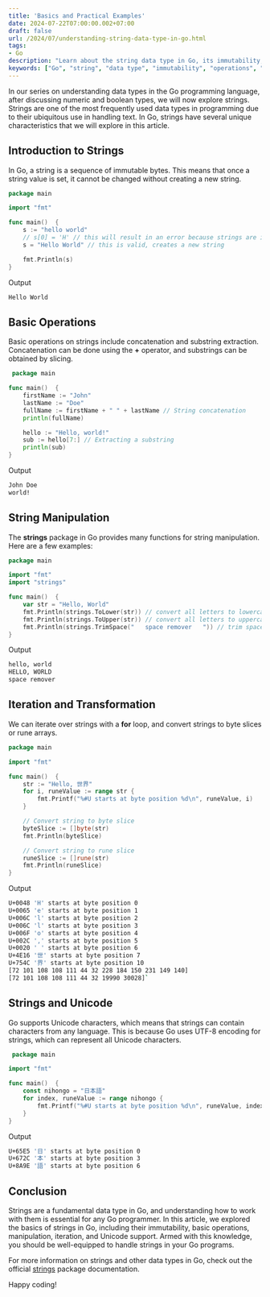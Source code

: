 ```yaml
---
title: 'Basics and Practical Examples'
date: 2024-07-22T07:00:00.002+07:00
draft: false
url: /2024/07/understanding-string-data-type-in-go.html
tags: 
- Go
description: "Learn about the string data type in Go, its immutability, basic operations, manipulation, and practical examples."
keywords: ["Go", "string", "data type", "immutability", "operations", "manipulation", "examples"]
---
```


In our series on understanding data types in the Go programming language, after discussing numeric and boolean types, we will now explore strings. Strings are one of the most frequently used data types in programming due to their ubiquitous use in handling text. In Go, strings have several unique characteristics that we will explore in this article.

Introduction to Strings
-----------------------

In Go, a string is a sequence of immutable bytes. This means that once a string value is set, it cannot be changed without creating a new string.

```go
package main

import "fmt"

func main()  {
    s := "hello world" 
    // s[0] = 'H' // this will result in an error because strings are immutable
    s = "Hello World" // this is valid, creates a new string

    fmt.Println(s)
} 
```

Output

```bash
Hello World

```

Basic Operations
----------------

Basic operations on strings include concatenation and substring extraction. Concatenation can be done using the **+** operator, and substrings can be obtained by slicing.

```go
 package main

func main()  {
    firstName := "John"
    lastName := "Doe"
    fullName := firstName + " " + lastName // String concatenation
    println(fullName)

    hello := "Hello, world!"
    sub := hello[7:] // Extracting a substring
    println(sub)
} 
```

Output

```bash
John Doe
world!

```

String Manipulation
-------------------

The **strings** package in Go provides many functions for string manipulation. Here are a few examples:

```go
package main

import "fmt"
import "strings"

func main()  {
    var str = "Hello, World"
    fmt.Println(strings.ToLower(str)) // convert all letters to lowercase
    fmt.Println(strings.ToUpper(str)) // convert all letters to uppercase
    fmt.Println(strings.TrimSpace("   space remover   ")) // trim spaces from both ends
} 
```

Output

```bash
hello, world
HELLO, WORLD
space remover

```

Iteration and Transformation
----------------------------

We can iterate over strings with a **for** loop, and convert strings to byte slices or rune arrays.

```go
package main

import "fmt"

func main()  {
    str := "Hello, 世界"
    for i, runeValue := range str {
        fmt.Printf("%#U starts at byte position %d\n", runeValue, i)
    }

    // Convert string to byte slice
    byteSlice := []byte(str)
    fmt.Println(byteSlice)

    // Convert string to rune slice
    runeSlice := []rune(str)
    fmt.Println(runeSlice)
} 
```

Output

```bash
U+0048 'H' starts at byte position 0
U+0065 'e' starts at byte position 1
U+006C 'l' starts at byte position 2
U+006C 'l' starts at byte position 3
U+006F 'o' starts at byte position 4
U+002C ',' starts at byte position 5
U+0020 ' ' starts at byte position 6
U+4E16 '世' starts at byte position 7
U+754C '界' starts at byte position 10
[72 101 108 108 111 44 32 228 184 150 231 149 140]
[72 101 108 108 111 44 32 19990 30028]` 

```

Strings and Unicode
-------------------

Go supports Unicode characters, which means that strings can contain characters from any language. This is because Go uses UTF-8 encoding for strings, which can represent all Unicode characters.

```go
 package main

import "fmt"

func main()  {
    const nihongo = "日本語"
    for index, runeValue := range nihongo {
        fmt.Printf("%#U starts at byte position %d\n", runeValue, index)
    }
} 
```

Output

```bash
U+65E5 '日' starts at byte position 0
U+672C '本' starts at byte position 3
U+8A9E '語' starts at byte position 6


```

Conclusion
----------

Strings are a fundamental data type in Go, and understanding how to work with them is essential for any Go programmer. In this article, we explored the basics of strings in Go, including their immutability, basic operations, manipulation, iteration, and Unicode support. Armed with this knowledge, you should be well-equipped to handle strings in your Go programs.

For more information on strings and other data types in Go, check out the official [strings](https://golang.org/pkg/strings/) package documentation.

Happy coding!